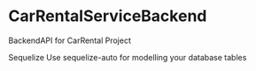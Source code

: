 # CarRentalServiceBackend
BackendAPI for CarRental Project

Sequelize
Use sequelize-auto for modelling your database tables
